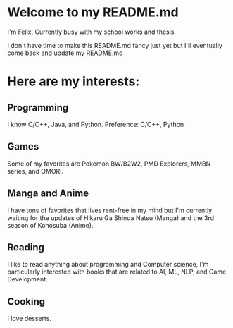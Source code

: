 # Welcome to my README.md

I'm Felix,
Currently busy with my school works and thesis.

I don't have time to make this README.md fancy just yet but I'll eventually come back and update my README.md

# Here are my interests:

## Programming
I know C/C++, Java, and Python.
Preference: C/C++, Python

## Games
Some of my favorites are Pokemon BW/B2W2, PMD Explorers, MMBN series, and OMORI.

## Manga and Anime
I have tons of favorites that lives rent-free in my mind but I'm currently waiting for the updates of Hikaru Ga Shinda Natsu (Manga) and the 3rd season of Konosuba (Anime).

## Reading
I like to read anything about programming and Computer science, I'm particularly interested with books that are related to AI, ML, NLP, and Game Development.

## Cooking
I love desserts.
